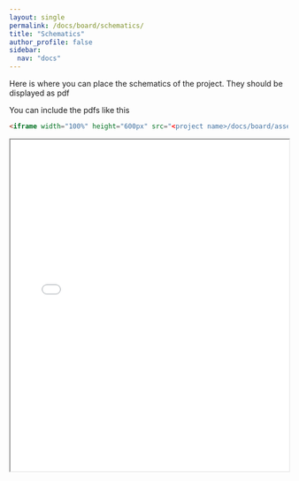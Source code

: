 ```yaml
---
layout: single
permalink: /docs/board/schematics/
title: "Schematics"
author_profile: false
sidebar:
  nav: "docs"
---
```

Here is where you can place the schematics of the project. They should be displayed as pdf

You can include the pdfs like this
```html
<iframe width="100%" height="600px" src="<project name>/docs/board/assets/schematics.pdf"></iframe>
```
<iframe width="100%" height="600px" src="/Hardware-Pages-Template/docs/board/assets/ESP32MiniDrop_Schematics_A02.pdf"></iframe>

